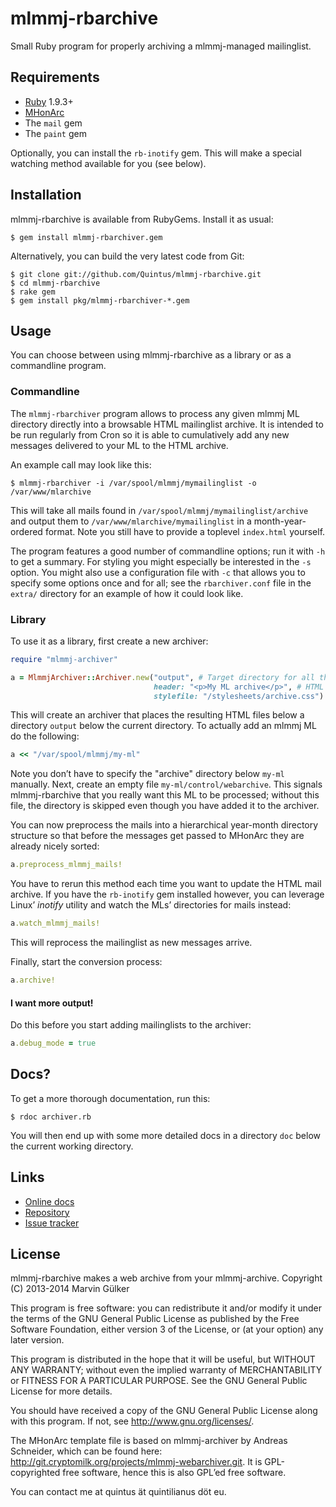 mlmmj-rbarchive
===============

Small Ruby program for properly archiving a mlmmj-managed
mailinglist.

Requirements
------------

* [Ruby](http://ruby-lang.org) 1.9.3+
* [MHonArc](http://mhonarc.org)
* The `mail` gem
* The `paint` gem

Optionally, you can install the `rb-inotify` gem. This will make a
special watching method available for you (see below).

Installation
------------

mlmmj-rbarchive is available from RubyGems. Install it as usual:

```
$ gem install mlmmj-rbarchiver.gem
```

Alternatively, you can build the very latest code from Git:

```
$ git clone git://github.com/Quintus/mlmmj-rbarchive.git
$ cd mlmmj-rbarchive
$ rake gem
$ gem install pkg/mlmmj-rbarchiver-*.gem
```

Usage
-----

You can choose between using mlmmj-rbarchive as a library or as a
commandline program.

### Commandline ###

The `mlmmj-rbarchiver` program allows to process any given mlmmj ML
directory directly into a browsable HTML mailinglist archive. It is
intended to be run regularly from Cron so it is able to cumulatively
add any new messages delivered to your ML to the HTML archive.

An example call may look like this:

```
$ mlmmj-rbarchiver -i /var/spool/mlmmj/mymailinglist -o /var/www/mlarchive
```

This will take all mails found in
`/var/spool/mlmmj/mymailinglist/archive` and output them to
`/var/www/mlarchive/mymailinglist` in a month-year-ordered
format. Note you still have to provide a toplevel `index.html`
yourself.

The program features a good number of commandline options; run it with
`-h` to get a summary. For styling you might especially be interested
in the `-s` option. You might also use a configuration file with `-c`
that allows you to specify some options once and for all; see the
`rbarchiver.conf` file in the `extra/` directory for an example of how
it could look like.

### Library ###

To use it as a library, first create a new archiver:

``` ruby
require "mlmmj-archiver"

a = MlmmjArchiver::Archiver.new("output", # Target directory for all the messages
                                header: "<p>My ML archive</p>", # HTML to display at the top
                                stylefile: "/stylesheets/archive.css") # CSS stylesheet to reference from the HTML files
```

This will create an archiver that places the resulting HTML files
below a directory `output` below the current directory. To actually
add an mlmmj ML do the following:

``` ruby
a << "/var/spool/mlmmj/my-ml"
```

Note you don’t have to specify the "archive" directory below `my-ml`
manually. Next, create an empty file `my-ml/control/webarchive`. This
signals mlmmj-rbarchive that you really want this ML to be processed;
without this file, the directory is skipped even though you have added
it to the archiver.

You can now preprocess the mails into a hierarchical year-month
directory structure so that before the messages get passed to MHonArc
they are already nicely sorted:

``` ruby
a.preprocess_mlmmj_mails!
```

You have to rerun this method each time you want to update the HTML
mail archive. If you have the `rb-inotify` gem installed however, you
can leverage Linux’ _inotify_ utility and watch the MLs’ directories for
mails instead:

``` ruby
a.watch_mlmmj_mails!
```

This will reprocess the mailinglist as new messages arrive.

Finally, start the conversion process:

``` ruby
a.archive!
```

#### I want more output! ####

Do this before you start adding mailinglists to the
archiver:

``` ruby
a.debug_mode = true
```

Docs?
-----

To get a more thorough documentation, run this:

```
$ rdoc archiver.rb
```

You will then end up with some more detailed docs in a directory `doc`
below the current working directory.

Links
-----

* [Online docs](http://quintus.github.io/mlmmj-rbarchiver)
* [Repository](https://github.com/Quintus/mlmmj-rbarchiver)
* [Issue tracker](https://github.com/Quintus/mlmmj-rbarchiver/issues)

License
-------

mlmmj-rbarchive makes a web archive from your mlmmj-archive.
Copyright (C) 2013-2014  Marvin Gülker

This program is free software: you can redistribute it and/or modify
it under the terms of the GNU General Public License as published by
the Free Software Foundation, either version 3 of the License, or
(at your option) any later version.

This program is distributed in the hope that it will be useful,
but WITHOUT ANY WARRANTY; without even the implied warranty of
MERCHANTABILITY or FITNESS FOR A PARTICULAR PURPOSE.  See the
GNU General Public License for more details.

You should have received a copy of the GNU General Public License
along with this program.  If not, see <http://www.gnu.org/licenses/>.

The MHonArc template file is based on mlmmj-archiver by Andreas Schneider,
which can be found here: http://git.cryptomilk.org/projects/mlmmj-webarchiver.git.
It is GPL-copyrighted free software, hence this is also GPL’ed free software.

You can contact me at quintus ät quintilianus döt eu.
